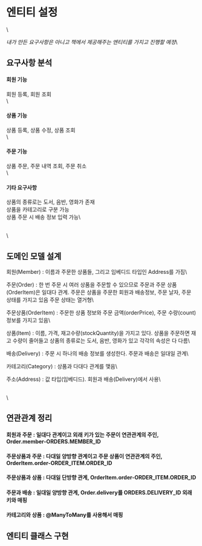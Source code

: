 # 엔티티 설정

\


_내가 만든 요구사항은 아니고 책에서 제공해주는 엔티티를 가지고 진행할 예정_\


## 요구사항 분석

#### 회원 기능

회원 등록, 회원 조회\
\


#### 상품 기능

상품 등록, 상품 수정, 상품 조회\
\


#### 주문 기능

상품 주문, 주문 내역 조회, 주문 취소\
\


#### 기타 요구사항

상품의 종류로는 도서, 음반, 영화가 존재\
상품을 카테고리로 구분 가능\
상품 주문 시 배송 정보 입력 가능\


\
\


## 도메인 모델 설계

회원(Member) : 이름과 주문한 상품들, 그리고 임베디드 타입인 Address를 가짐\


주문(Order) : 한 번 주문 시 여러 상품을 주문할 수 있으므로 주문과 주문 상품(OrderItem)은 일대다 관계. 주문은 상품을 주문한 회원과 배송정보, 주문 날자, 주문 상태를 가지고 있음 주문 상태는 열거형\


주문상품(OrderItem) : 주문한 상품 정보와 주문 금액(orderPrice), 주문 수량(count) 정보를 가지고 있음\


상품(Item) : 이름, 가격, 재고수량(stockQuantity)을 가지고 있다. 상품을 주문하면 재고 수량이 줄어들고 상품의 종류로는 도서, 음반, 영화가 있고 각각의 속성은 다 다름\


배송(Delivery) : 주문 시 하나의 배송 정보를 생성한다. 주문과 배송은 일대일 관계\


카테고리(Category) : 상품과 다대다 관계를 맺음\


주소(Address) : 값 타입(임베디드). 회원과 배송(Delivery)에서 사용\


\
\


## 연관관계 정리

#### 회원과 주문 : 일대다 관계이고 외래 키가 있는 주문이 연관관계의 주인, Order.member-ORDERS.MEMBER\_ID

#### 주문상품과 주문 : 다대일 양방향 관계이고 주문 상품이 연관관계의 주인, OrderItem.order-ORDER\_ITEM.ORDER\_ID

#### 주문상품과 상품 : 다대일 단방향 관계, OrderItem.order-ORDER\_ITEM.ORDER\_ID

#### 주문과 배송 : 일대일 양방향 관계, Order.delivery를 ORDERS.DELIVERY\_ID 외래 키와 매핑

#### 카테고리와 상품 : @ManyToMany를 사용해서 매핑

## 엔티티 클래스 구현
